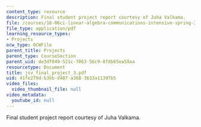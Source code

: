 ```yaml
---
content_type: resource
description: Final student project report courtesy of Juha Valkama.
file: /courses/18-06ci-linear-algebra-communications-intensive-spring-2004/41fe279db3bbd487a3683633a11397b5_jsv_final_project_3.pdf
file_type: application/pdf
learning_resource_types:
- Projects
ocw_type: OCWFile
parent_title: Projects
parent_type: CourseSection
parent_uid: de3df049-521c-7063-56c9-8fdb65ea58aa
resourcetype: Document
title: jsv_final_project_3.pdf
uid: 41fe279d-b3bb-d487-a368-3633a11397b5
video_files:
  video_thumbnail_file: null
video_metadata:
  youtube_id: null
---
```

Final student project report courtesy of Juha Valkama.

